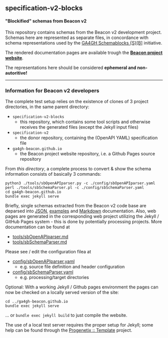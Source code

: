 ## specification-v2-blocks
#### "Blockified" schemas from Beacon v2

This repository contains schemas from the Beacon v2 development project. Schemas here are represented as separate files, in concordance with schema representations used by the [GA4GH Schemablocks {S}[B]](https://schemablocks.org/categories/schemas.html) initiative.

The rendered documentation pages are available trough the **[Beacon project website](https://beacon-project.io/tags/v2.html)**.

The representations here should be considered **ephemeral and non-autoritive!**

----

### Information for Beacon v2 developers

The complete test setup relies on the existence of clones of 3 project 
directories, in the same parent directory:

* `specification-v2-blocks`
  - this repository, which contains some tool scripts and otherwise receives the
  generated files (except the Jekyll input files)
* `specification-v2`
  - the donor repository, containing the (OpenAPI YAML) specification file
* `ga4gh-beacon.github.io`
  - the Beacon project website repository, i.e. a Github Pages source repository

From *this directory*, a complete process to convert & show the schema
information consists of basically 3 commands:

```
python3 ./tools/sbOpenAPIparser.py -c ./config/sbOpenAPIparser.yaml
perl ./tools/sbSchemaParser.pl -c ./config/sbSchemaParser.yaml
cd ga4gh-beacon.github.io
bundle exec jekyll serve
```

Briefly, single schemas extracted from the Beacon v2 code base are deparsed into [JSON](./generated/json/), [examples](./generated/examples/) and [Markdown](./generated/doc/) documentation. Also, web pages are generated in the corresponding web project utilizing the Jekyll / GitHub Pages system - this is done by potentially processing projects. More documentation can be found at

* [tools/sbOpenAPIparser.md](./tools/sbOpenAPIparser.md)
* [tools/sbSchemaParser.md](./tools/sbSchemaParser.md)

Please see / edit the configuration filea at

* [config/sbOpenAPIparser.yaml](./config/sbOpenAPIparser.yaml)
  - e.g. source file definition and header configuration
* [config/sbSchemaParser.yaml](./config/sbSchemaParser.yaml)
  - e.g. processing/target directories

Optional: With a working Jekyll / Github pages environment the pages can now be checked on a locally served version of the site:

```
cd ../ga4gh-beacon.github.io
bundle exec jekyll serve
```
... or `bundle exec jekyll build` to just compile the website.

The use of a local test server requires the proper setup for Jekyll; some help
can be found through the [Progenetix :: Template](https://progenetix.github.io/progenetix-site-template/howto/jekyllinstallation/)
project.
